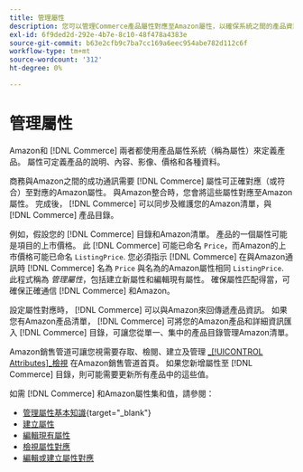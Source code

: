 ```yaml
---
title: 管理屬性
description: 您可以管理Commerce產品屬性對應至Amazon屬性，以確保系統之間的產品資訊準確。
exl-id: 6f9ded2d-292e-4b7e-8c10-48f478a4383e
source-git-commit: b63e2cfb9c7ba7cc169a6eec954abe782d112c6f
workflow-type: tm+mt
source-wordcount: '312'
ht-degree: 0%

---
```


# 管理屬性

Amazon和 [!DNL Commerce] 兩者都使用產品屬性系統（稱為屬性）來定義產品。 屬性可定義產品的說明、內容、影像、價格和各種資料。

商務與Amazon之間的成功通訊需要 [!DNL Commerce] 屬性可正確對應（或符合）至對應的Amazon屬性。 與Amazon整合時，您會將這些屬性對應至Amazon屬性。 完成後， [!DNL Commerce] 可以同步及維護您的Amazon清單，與 [!DNL Commerce] 產品目錄。

例如，假設您的 [!DNL Commerce] 目錄和Amazon清單。 產品的一個屬性可能是項目的上市價格。 此 [!DNL Commerce] 可能已命名 `Price`，而Amazon的上市價格可能已命名 `ListingPrice`. 您必須指示 [!DNL Commerce] 在與Amazon通訊時 [!DNL Commerce] 名為 `Price` 與名為的Amazon屬性相同 `ListingPrice`. 此程式稱為 _管理屬性_，包括建立新屬性和編輯現有屬性。 確保屬性匹配得當，可確保正確通信 [!DNL Commerce] 和Amazon。

設定屬性對應時， [!DNL Commerce] 可以與Amazon來回傳遞產品資訊。 如果您有Amazon產品清單， [!DNL Commerce] 可將您的Amazon產品和詳細資訊匯入 [!DNL Commerce] 目錄，可讓您從單一、集中的產品目錄管理Amazon清單。

Amazon銷售管道可讓您視需要存取、檢閱、建立及管理 [_[!UICONTROL Attributes]_檢視](./attributes-view.md) 在Amazon銷售管道首頁。 如果您新增屬性至 [!DNL Commerce] 目錄，則可能需要更新所有產品中的這些值。

如需 [!DNL Commerce] 和Amazon屬性集和值，請參閱：

- [管理屬性基本知識](https://docs.magento.com/user-guide/catalog/product-attributes.html){target="_blank"}
- [建立屬性](./creating-attributes.md#create-an-attribute)
- [編輯現有屬性](./creating-attributes.md#edit-an-attribute)
- [檢視屬性對應](./amazon-matching-attributes-values.md)
- [編輯或建立屬性對應](./amazon-manually-update-incomplete-listing.md)
